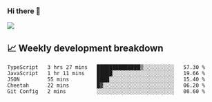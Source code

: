 ### Hi there 👋
<img align="center" src="https://github-readme-stats.vercel.app/api?username=Tumao727&show_icons=true&hide_title=true&theme=dracula" />


## 📈 Weekly development breakdown
<!--START_SECTION:waka-->
```text
TypeScript   3 hrs 27 mins   ██████████████▒░░░░░░░░░░   57.30 % 
JavaScript   1 hr 11 mins    █████░░░░░░░░░░░░░░░░░░░░   19.66 % 
JSON         55 mins         ████░░░░░░░░░░░░░░░░░░░░░   15.40 % 
Cheetah      22 mins         █▓░░░░░░░░░░░░░░░░░░░░░░░   06.20 % 
Git Config   2 mins          ░░░░░░░░░░░░░░░░░░░░░░░░░   00.60 % 
```
<!--END_SECTION:waka-->